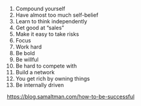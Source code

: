 1. Compound yourself
2. Have almost too much self-belief
3. Learn to think independently
4. Get good at “sales”
5. Make it easy to take risks
6. Focus
7. Work hard
8. Be bold
9. Be willful
10. Be hard to compete with
11. Build a network
12. You get rich by owning things
13. Be internally driven



https://blog.samaltman.com/how-to-be-successful